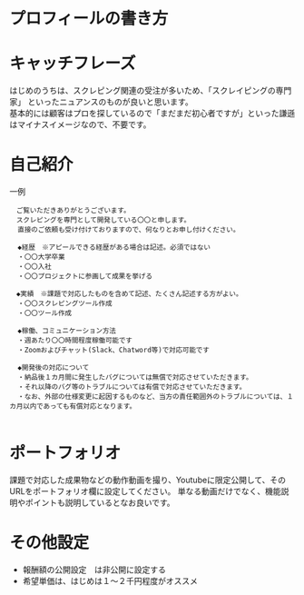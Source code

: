 プロフィールの書き方
====

# キャッチフレーズ
はじめのうちは、スクレピング関連の受注が多いため、「スクレイピングの専門家」
といったニュアンスのものが良いと思います。<BR>
基本的には顧客はプロを探しているので「まだまだ初心者ですが」といった謙遜はマイナスイメージなので、不要です。

# 自己紹介
一例
```
　ご覧いただきありがとうございます。
　スクレピングを専門として開発している〇〇と申します。
  直接のご依頼も受け付けておりますので、何なりとお申し付けください。
  
  ◆経歴　※アピールできる経歴がある場合は記述。必須ではない
  ・〇〇大学卒業
  ・〇〇入社
  ・〇〇プロジェクトに参画して成果を挙げる
  
　◆実績　※課題で対応したものを含めて記述、たくさん記述する方がよい。
  ・〇〇スクレピングツール作成
  ・〇〇ツール作成
  
  ◆稼働、コミュニケーション方法
  ・週あたり〇〇時間程度稼働可能です
  ・Zoomおよびチャット(Slack、Chatword等)で対応可能です
  
  ◆開発後の対応について
  ・納品後１カ月間に発生したバグについては無償で対応させていただきます。
  ・それ以降のバグ等のトラブルについては有償で対応させていただきます。
  ・なお、外部の仕様変更に起因するものなど、当方の責任範囲外のトラブルについては、１カ月以内であっても有償対応となります。
  
```
# ポートフォリオ
課題で対応した成果物などの動作動画を撮り、Youtubeに限定公開して、そのURLをポートフォリオ欄に設定してください。
単なる動画だけでなく、機能説明やポイントも説明しているとなお良いです。

# その他設定
- 報酬額の公開設定　は非公開に設定する
- 希望単価は、はじめは１～２千円程度がオススメ

